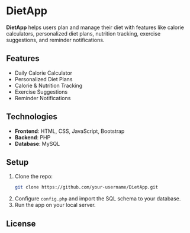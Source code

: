 # DietApp

**DietApp** helps users plan and manage their diet with features like calorie calculators, personalized diet plans, nutrition tracking, exercise suggestions, and reminder notifications.

## Features

- Daily Calorie Calculator
- Personalized Diet Plans
- Calorie & Nutrition Tracking
- Exercise Suggestions
- Reminder Notifications

## Technologies

- **Frontend**: HTML, CSS, JavaScript, Bootstrap
- **Backend**: PHP
- **Database**: MySQL

## Setup

1. Clone the repo:
    ```bash
    git clone https://github.com/your-username/DietApp.git
    ```
2. Configure `config.php` and import the SQL schema to your database.
3. Run the app on your local server.

## License
